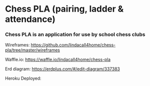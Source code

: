 # Chess PLA (pairing, ladder & attendance)

### Chess PLA is an application for use by school chess clubs













Wireframes: https://github.com/lindacall4home/chess-pla/tree/master/wireframes

Waffle.io: https://waffle.io/lindacall4home/chess-pla

Erd diagram: https://erdplus.com/#/edit-diagram/337383

Heroku Deployed: 
